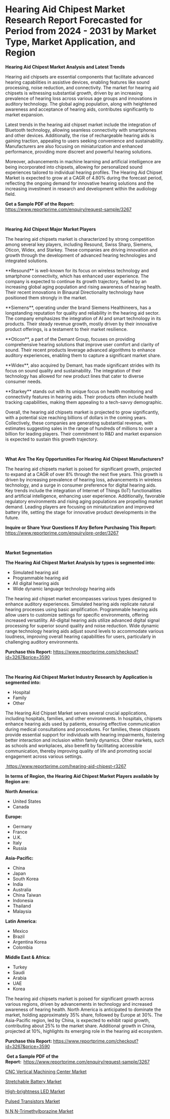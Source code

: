<p><h1>Hearing Aid Chipest Market Research Report Forecasted for Period from 2024 -  2031 by Market Type, Market Application, and Region</h1></p><p><strong>Hearing Aid Chipest Market Analysis and Latest Trends</strong></p>
<p><p>Hearing aid chipsets are essential components that facilitate advanced hearing capabilities in assistive devices, enabling features like sound processing, noise reduction, and connectivity. The market for hearing aid chipsets is witnessing substantial growth, driven by an increasing prevalence of hearing loss across various age groups and innovations in auditory technology. The global aging population, along with heightened awareness and acceptance of hearing aids, contributes significantly to market expansion.</p><p>Latest trends in the hearing aid chipset market include the integration of Bluetooth technology, allowing seamless connectivity with smartphones and other devices. Additionally, the rise of rechargeable hearing aids is gaining traction, appealing to users seeking convenience and sustainability. Manufacturers are also focusing on miniaturization and enhanced performance, providing more discreet and powerful hearing solutions.</p><p>Moreover, advancements in machine learning and artificial intelligence are being incorporated into chipsets, allowing for personalized sound experiences tailored to individual hearing profiles. The Hearing Aid Chipset Market is expected to grow at a CAGR of 4.80% during the forecast period, reflecting the ongoing demand for innovative hearing solutions and the increasing investment in research and development within the audiology field.</p></p>
<p><strong>Get a Sample PDF of the Report:&nbsp;</strong> <a href="https://www.reportprime.com/enquiry/request-sample/3267">https://www.reportprime.com/enquiry/request-sample/3267</a></p>
<p>&nbsp;</p>
<p><strong>Hearing Aid Chipest Major Market Players</strong></p>
<p><p>The hearing aid chipsets market is characterized by strong competition among several key players, including Resound, Swiss Sharp, Siemens, Oticon, Widex, and Starkey. These companies are driving innovation and growth through the development of advanced hearing technologies and integrated solutions.</p><p>**Resound** is well-known for its focus on wireless technology and smartphone connectivity, which has enhanced user experience. The company is expected to continue its growth trajectory, fueled by an increasing global aging population and rising awareness of hearing health. Their recent innovations in Binaural Directionality technology have positioned them strongly in the market.</p><p>**Siemens**, operating under the brand Siemens Healthineers, has a longstanding reputation for quality and reliability in the hearing aid sector. The company emphasizes the integration of AI and smart technology in its products. Their steady revenue growth, mostly driven by their innovative product offerings, is a testament to their market resilience.</p><p>**Oticon**, a part of the Demant Group, focuses on providing comprehensive hearing solutions that improve user comfort and clarity of sound. Their recent products leverage advanced algorithms to enhance auditory experiences, enabling them to capture a significant market share.</p><p>**Widex**, also acquired by Demant, has made significant strides with its focus on sound quality and sustainability. The integration of their technology has allowed for new product lines that cater to diverse consumer needs.</p><p>**Starkey** stands out with its unique focus on health monitoring and connectivity features in hearing aids. Their products often include health tracking capabilities, making them appealing to a tech-savvy demographic.</p><p>Overall, the hearing aid chipsets market is projected to grow significantly, with a potential size reaching billions of dollars in the coming years. Collectively, these companies are generating substantial revenue, with estimates suggesting sales in the range of hundreds of millions to over a billion for leading players. Their commitment to R&D and market expansion is expected to sustain this growth trajectory.</p></p>
<p>&nbsp;</p>
<p><strong>What Are The Key Opportunities For Hearing Aid Chipest Manufacturers?</strong></p>
<p><p>The hearing aid chipsets market is poised for significant growth, projected to expand at a CAGR of over 8% through the next five years. This growth is driven by increasing prevalence of hearing loss, advancements in wireless technology, and a surge in consumer preference for digital hearing aids. Key trends include the integration of Internet of Things (IoT) functionalities and artificial intelligence, enhancing user experience. Additionally, favorable regulatory environments and rising aging populations are propelling market demand. Leading players are focusing on miniaturization and improved battery life, setting the stage for innovative product developments in the future.</p></p>
<p><strong>Inquire or Share Your Questions If Any Before Purchasing This Report:</strong> <a href="https://www.reportprime.com/enquiry/pre-order/3267">https://www.reportprime.com/enquiry/pre-order/3267</a></p>
<p>&nbsp;</p>
<p><strong>Market Segmentation</strong></p>
<p><strong>The Hearing Aid Chipest Market Analysis by types is segmented into:</strong></p>
<p><ul><li>Simulated hearing aid</li><li>Programmable hearing aid</li><li>All digital hearing aids</li><li>Wide dynamic language technology hearing aids</li></ul></p>
<p><p>The hearing aid chipset market encompasses various types designed to enhance auditory experiences. Simulated hearing aids replicate natural hearing processes using basic amplification. Programmable hearing aids allow users to customize settings for specific environments, offering increased versatility. All-digital hearing aids utilize advanced digital signal processing for superior sound quality and noise reduction. Wide dynamic range technology hearing aids adjust sound levels to accommodate various loudness, improving overall hearing capabilities for users, particularly in challenging auditory environments.</p></p>
<p><strong>Purchase this Report:&nbsp;</strong><a href="https://www.reportprime.com/checkout?id=3267&price=3590">https://www.reportprime.com/checkout?id=3267&price=3590</a></p>
<p>&nbsp;</p>
<p><strong>The Hearing Aid Chipest Market Industry Research by Application is segmented into:</strong></p>
<p><ul><li>Hospital</li><li>Family</li><li>Other</li></ul></p>
<p><p>The Hearing Aid Chipset Market serves several crucial applications, including hospitals, families, and other environments. In hospitals, chipsets enhance hearing aids used by patients, ensuring effective communication during medical consultations and procedures. For families, these chipsets provide essential support for individuals with hearing impairments, fostering better interaction and inclusion within family dynamics. Other markets, such as schools and workplaces, also benefit by facilitating accessible communication, thereby improving quality of life and promoting social engagement across various settings.</p></p>
<p><a href="https://www.reportprime.com/hearing-aid-chipest-r3267">&nbsp;https://www.reportprime.com/hearing-aid-chipest-r3267</a></p>
<p><strong>In terms of Region, the Hearing Aid Chipest Market Players available by Region are:</strong></p>
<p>
    <p> <strong> North America: </strong>
        <ul>
            <li>United States</li>
            <li>Canada</li>
        </ul>
        </p> 
    <p> <strong> Europe: </strong>
        <ul>
            <li>Germany</li>
            <li>France</li>
            <li>U.K.</li>
            <li>Italy</li>
            <li>Russia</li>
        </ul>
        </p> 
    <p> <strong> Asia-Pacific: </strong>
        <ul>
            <li>China</li>
            <li>Japan</li>
            <li>South Korea</li>
            <li>India</li>
            <li>Australia</li>
            <li>China Taiwan</li>
            <li>Indonesia</li>
            <li>Thailand</li>
            <li>Malaysia</li>
        </ul>
        </p> 
    <p> <strong> Latin America: </strong>
        <ul>
            <li>Mexico</li>
            <li>Brazil</li>
            <li>Argentina Korea</li>
            <li>Colombia</li>
        </ul>
        </p> 
    <p> <strong> Middle East & Africa: </strong>
        <ul>
            <li>Turkey</li>
            <li>Saudi</li>
            <li>Arabia</li>
            <li>UAE</li>
            <li>Korea</li>
        </ul>
    </p>
    </p>
<p><p>The hearing aid chipsets market is poised for significant growth across various regions, driven by advancements in technology and increased awareness of hearing health. North America is anticipated to dominate the market, holding approximately 35% share, followed by Europe at 30%. The Asia-Pacific region, led by China, is expected to exhibit rapid growth, contributing about 25% to the market share. Additional growth in China, projected at 10%, highlights its emerging role in the hearing aid ecosystem.</p></p>
<p><strong>Purchase this Report: </strong><a href="https://www.reportprime.com/checkout?id=3267&price=3590">https://www.reportprime.com/checkout?id=3267&price=3590</a></p>
<p>&nbsp;<strong>Get a Sample PDF of the Report:&nbsp;&nbsp;</strong><a href="https://www.reportprime.com/enquiry/request-sample/3267">https://www.reportprime.com/enquiry/request-sample/3267</a></p>
<p><strong></strong></p>
<p><p><a href="https://www.linkedin.com/pulse/what-growth-opportunities-challenges-cnc-vertical-machining-jyh6f?trackingId=D6otOA9ZRXi82%2Fk3rwFT%2FQ%3D%3D">CNC Vertical Machining Center Market</a></p><p><a href="https://www.linkedin.com/pulse/future-trends-global-stretchable-battery-market-insights-tzwbc?trackingId=m68KbXRXQdeBlWR8IylncA%3D%3D">Stretchable Battery Market</a></p><p><a href="https://issuu.com/reportprime-2/docs/high-brightness-led-market-size-203_b3f149cf9fcecb">High-brightness LED Market</a></p><p><a href="https://github.com/MarioBuchanan67/Market-Research-Report-List-1/blob/main/pulsed-transistors-market.md">Pulsed Transistors Market</a></p><p><a href="https://issuu.com/reportprime-2/docs/nnn-trimethylborazine-market-size-2_57deb6de5c30d3">N,N,N-Trimethylborazine Market</a></p></p>